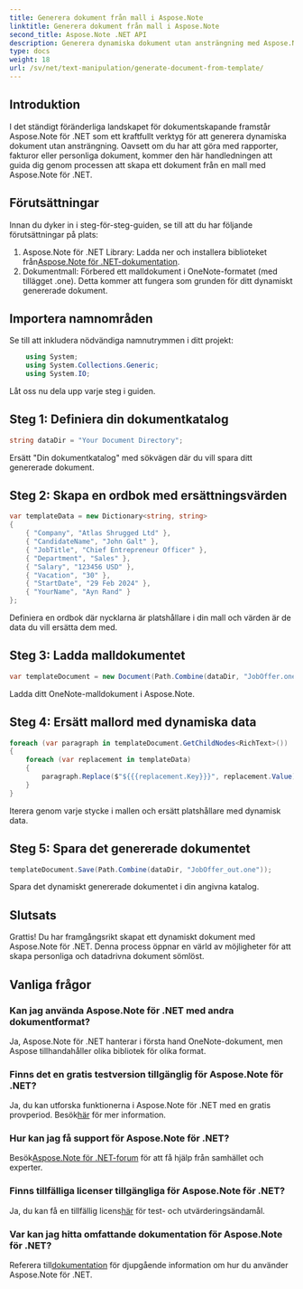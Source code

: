 ```yaml
---
title: Generera dokument från mall i Aspose.Note
linktitle: Generera dokument från mall i Aspose.Note
second_title: Aspose.Note .NET API
description: Generera dynamiska dokument utan ansträngning med Aspose.Note för .NET. Följ vår steg-för-steg-guide för personligt och datadrivet dokumentskapande.
type: docs
weight: 18
url: /sv/net/text-manipulation/generate-document-from-template/
---
```

## Introduktion
I det ständigt föränderliga landskapet för dokumentskapande framstår Aspose.Note för .NET som ett kraftfullt verktyg för att generera dynamiska dokument utan ansträngning. Oavsett om du har att göra med rapporter, fakturor eller personliga dokument, kommer den här handledningen att guida dig genom processen att skapa ett dokument från en mall med Aspose.Note för .NET.
## Förutsättningar
Innan du dyker in i steg-för-steg-guiden, se till att du har följande förutsättningar på plats:
1.  Aspose.Note för .NET Library: Ladda ner och installera biblioteket från[Aspose.Note för .NET-dokumentation](https://reference.aspose.com/note/net/).
2. Dokumentmall: Förbered ett malldokument i OneNote-formatet (med tillägget .one). Detta kommer att fungera som grunden för ditt dynamiskt genererade dokument.
## Importera namnområden
Se till att inkludera nödvändiga namnutrymmen i ditt projekt:
```csharp
    using System;
    using System.Collections.Generic;
    using System.IO;
```
Låt oss nu dela upp varje steg i guiden.
## Steg 1: Definiera din dokumentkatalog
```csharp
string dataDir = "Your Document Directory";
```
Ersätt "Din dokumentkatalog" med sökvägen där du vill spara ditt genererade dokument.
## Steg 2: Skapa en ordbok med ersättningsvärden
```csharp
var templateData = new Dictionary<string, string>
{
    { "Company", "Atlas Shrugged Ltd" },
    { "CandidateName", "John Galt" },
    { "JobTitle", "Chief Entrepreneur Officer" },
    { "Department", "Sales" },
    { "Salary", "123456 USD" },
    { "Vacation", "30" },
    { "StartDate", "29 Feb 2024" },
    { "YourName", "Ayn Rand" }
};
```
Definiera en ordbok där nycklarna är platshållare i din mall och värden är de data du vill ersätta dem med.

## Steg 3: Ladda malldokumentet
```csharp
var templateDocument = new Document(Path.Combine(dataDir, "JobOffer.one"));
```
Ladda ditt OneNote-malldokument i Aspose.Note.

## Steg 4: Ersätt mallord med dynamiska data
```csharp
foreach (var paragraph in templateDocument.GetChildNodes<RichText>())
{
    foreach (var replacement in templateData)
    {
        paragraph.Replace($"${{{replacement.Key}}}", replacement.Value);
    }
}
```
Iterera genom varje stycke i mallen och ersätt platshållare med dynamisk data.

## Steg 5: Spara det genererade dokumentet
```csharp
templateDocument.Save(Path.Combine(dataDir, "JobOffer_out.one"));
```
Spara det dynamiskt genererade dokumentet i din angivna katalog.

## Slutsats
Grattis! Du har framgångsrikt skapat ett dynamiskt dokument med Aspose.Note för .NET. Denna process öppnar en värld av möjligheter för att skapa personliga och datadrivna dokument sömlöst.

## Vanliga frågor
### Kan jag använda Aspose.Note för .NET med andra dokumentformat?
Ja, Aspose.Note för .NET hanterar i första hand OneNote-dokument, men Aspose tillhandahåller olika bibliotek för olika format.
### Finns det en gratis testversion tillgänglig för Aspose.Note för .NET?
 Ja, du kan utforska funktionerna i Aspose.Note för .NET med en gratis provperiod. Besök[här](https://releases.aspose.com/) för mer information.
### Hur kan jag få support för Aspose.Note för .NET?
 Besök[Aspose.Note för .NET-forum](https://forum.aspose.com/c/note/28) för att få hjälp från samhället och experter.
### Finns tillfälliga licenser tillgängliga för Aspose.Note för .NET?
 Ja, du kan få en tillfällig licens[här](https://purchase.aspose.com/temporary-license/) för test- och utvärderingsändamål.
### Var kan jag hitta omfattande dokumentation för Aspose.Note för .NET?
 Referera till[dokumentation](https://reference.aspose.com/note/net/) för djupgående information om hur du använder Aspose.Note för .NET.